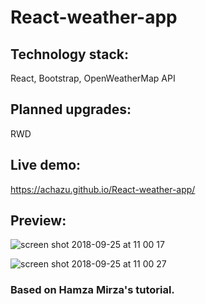 
# React-weather-app

## Technology stack: 
React, Bootstrap, OpenWeatherMap API

## Planned upgrades: 
RWD

## Live demo:
https://achazu.github.io/React-weather-app/

## Preview:
![screen shot 2018-09-25 at 11 00 17](https://user-images.githubusercontent.com/37018331/46004069-44748a00-c0b2-11e8-8184-43c9a1488433.png)

![screen shot 2018-09-25 at 11 00 27](https://user-images.githubusercontent.com/37018331/46004068-44748a00-c0b2-11e8-9f5d-04ae44b6b7c8.png)

###  Based on Hamza Mirza's tutorial.



